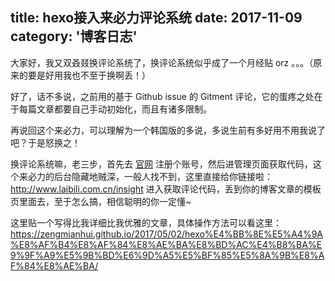 title: hexo接入来必力评论系统
date: 2017-11-09
category: '博客日志'
---

大家好，我又双叒叕换评论系统了，换评论系统似乎成了一个月经贴 orz 。。。（原来的要是好用我也不至于换啊丢！）

好了，话不多说，之前用的基于 Github issue 的 Gitment 评论，它的蛋疼之处在于每篇文章都要自己手动初始化，而且有诸多限制。

再说回这个来必力，可以理解为一个韩国版的多说，多说生前有多好用不用我说了吧？于是怒换之！

<!-- more -->

换评论系统嘛，老三步，首先去 [官网](http://www.laibili.com.cn/) 注册个账号，然后进管理页面获取代码，这个来必力的后台隐藏地贼深，一般人找不到，这里直接给你链接啦：http://www.laibili.com.cn/insight 进入获取评论代码，丢到你的博客文章的模板页里面去，至于怎么搞，相信聪明的你一定懂~

这里贴一个写得比我详细比我优雅的文章，具体操作方法可以看这里：https://zengmianhui.github.io/2017/05/02/hexo%E4%BB%8E%E5%A4%9A%E8%AF%B4%E8%AF%84%E8%AE%BA%E8%BD%AC%E4%B8%BA%E9%9F%A9%E5%9B%BD%E6%9D%A5%E5%BF%85%E5%8A%9B%E8%AF%84%E8%AE%BA/
